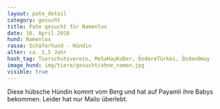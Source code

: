 ```yaml
---
layout: pate_detail
category: gesucht
title: Pate gesucht für Namenlos
date: 16. April 2016
hund: Namenlos
rasse: Schäferhund - Hündin
alter: ca. 1,5 Jahr
hash_tag: Tierschutzverein, MeSaHayKoDer, ÖzdereTürkei, ÖzdenOmay
image_hund: img/tiere/gesucht/ohne_namen.jpg
visible: true
---
```


Diese hübsche Hündin kommt vom Berg und hat auf Payamli ihre Babys bekommen. Leider hat nur Mailo überlebt.
